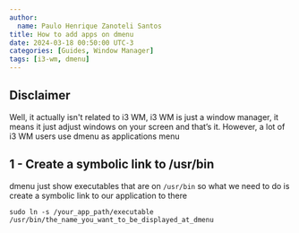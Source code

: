 ```yaml
---
author:
  name: Paulo Henrique Zanoteli Santos
title: How to add apps on dmenu
date: 2024-03-18 00:50:00 UTC-3
categories: [Guides, Window Manager]
tags: [i3-wm, dmenu]
---
```


## Disclaimer

Well, it actually isn't related to i3 WM, i3 WM is just a window manager, it means it just adjust windows on your screen and that’s it. However, a lot of i3 WM users use dmenu as applications menu

## 1 - Create a symbolic link to /usr/bin

dmenu just show executables that are on `/usr/bin` so what we need to do is create a symbolic link to our application to there

```shell
sudo ln -s /your_app_path/executable /usr/bin/the_name_you_want_to_be_displayed_at_dmenu
```

